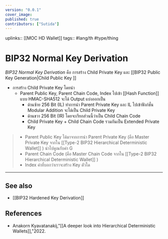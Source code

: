 ```yaml
---
version: "0.0.1"
cover_image:
published: true
contributors: ["Sutida"]
---
```

uplinks:: [[MOC HD Wallet]]
tags:: #lang/th #type/thing

# BIP32 Normal Key Derivation
 *BIP32 Normal Key Derivation* คือ การสร้าง Child Private Key และ [[BIP32 Public Key Generation|Child Public Key ]]
 
 - การสร้าง Child Private Key  โดยนำ
    - Parent Public Key, Parent Chain Code,  Index  ไปเข้า [[Hash Function]] แบบ HMAC-SHA512 จะได้ Output แบ่งออกเป็น 
	    - ด้านซ้าย 256 Bit (IL) ทำการนำ Parent Private Key และ IL ไปเข้าฟังก์ชั่น  Modular Addition  จะได้เป็น Child Private Key 
	    - ด้านขวา 256 Bit (IR) โดยจะเรียกส่วนนี้ว่าเป็น Child Chain Code 
	    -  Child Private Key + Child Chain Code  รวมกันเป็น Extended Private Key
	
> - Parent Public Key ได้มาจากการนำ Parent Private Key (คือ Master Private Key จากใน [[Type-2 BIP32 Hierarchical Deterministic Wallet]] ) นำไปคูณกับค่า G
> - Parent Chain Code (คือ Master Chain Code จากใน [[Type-2 BIP32 Hierarchical Deterministic Wallet]] )
> -  Index ค่าที่บอกว่าเราจะสร้าง Key ตัวใด

---
## See also
- [[BIP32 Hardened Key Derivation]]
## References
- Anakorn Kyavatanakij,"[[A deeper look into Hierarchical Deterministic Wallets]],"2022.